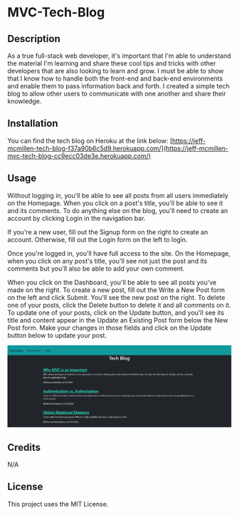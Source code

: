 # MVC-Tech-Blog

## Description

As a true full-stack web developer, it's important that I'm able to understand the material I'm learning and share these cool tips and tricks with other developers that are also looking to learn and grow. I must be able to show that I know how to handle both the front-end and back-end environments and enable them to pass information back and forth. I created a simple tech blog to allow other users to communicate with one another and share their knowledge. 

## Installation

You can find the tech blog on Heroku at the link below:
[https://jeff-mcmillen-tech-blog-f37a90b6c5d9.herokuapp.com/](https://jeff-mcmillen-mvc-tech-blog-cc9ecc03de3e.herokuapp.com/)

## Usage

Without logging in, you'll be able to see all posts from all users immediately on the Homepage. When you click on a post's title, you'll be able to see it and its comments. To do anything else on the blog, you'll need to create an account by clicking Login in the navigation bar. 

If you're a new user, fill out the Signup form on the right to create an account. Otherwise, fill out the Login form on the left to login.

Once you're logged in, you'll have full access to the site. On the Homepage, when you click on any post's title, you'll see not just the post and its comments but you'll also be able to add your own comment.

When you click on the Dashboard, you'll be able to see all posts you've made on the right. To create a new post, fill out the Write a New Post form on the left and click Submit. You'll see the new post on the right. To delete one of your posts, click the Delete button to delete it and all comments on it. To update one of your posts, click on the Update button, and you'll see its title and content appear in the Update an Existing Post form below the New Post form. Make your changes in those fields and click on the Update button below to update your post.

![screenshot](./screenshot.PNG)

## Credits

N/A

## License

This project uses the MIT License.
